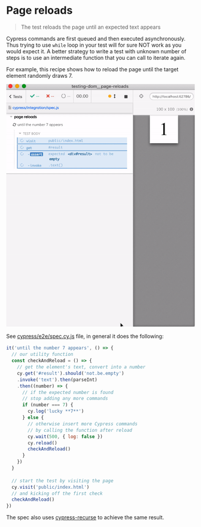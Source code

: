 # Page reloads
> The test reloads the page until an expected text appears

Cypress commands are first queued and then executed asynchronously. Thus trying to use `while` loop in your test will for sure NOT work as you would expect it. A better strategy to write a test with unknown number of steps is to use an intermediate function that you can call to iterate again.

For example, this recipe shows how to reload the page until the target element randomly draws 7.

![Test runs until the page shows 7](./images/lucky-7.gif)

See [cypress/e2e/spec.cy.js](cypress/e2e/spec.cy.js) file, in general it does the following:

```js
it('until the number 7 appears', () => {
  // our utility function
  const checkAndReload = () => {
    // get the element's text, convert into a number
    cy.get('#result').should('not.be.empty')
    .invoke('text').then(parseInt)
    .then((number) => {
      // if the expected number is found
      // stop adding any more commands
      if (number === 7) {
        cy.log('lucky **7**')
      } else {
        // otherwise insert more Cypress commands
        // by calling the function after reload
        cy.wait(500, { log: false })
        cy.reload()
        checkAndReload()
      }
    })
  }

  // start the test by visiting the page
  cy.visit('public/index.html')
  // and kicking off the first check
  checkAndReload()
})
```

The spec also uses [cypress-recurse](https://github.com/bahmutov/cypress-recurse) to achieve the same result.
